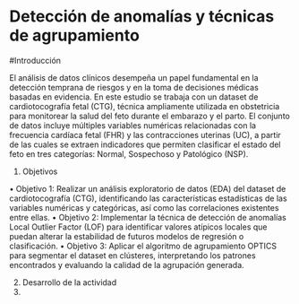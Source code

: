 # Detección de anomalías y técnicas de agrupamiento


#Introducción

El análisis de datos clínicos desempeña un papel fundamental en la detección temprana de riesgos y en la toma de decisiones médicas basadas en evidencia. En este estudio se trabaja con un dataset de cardiotocografía fetal (CTG), técnica ampliamente utilizada en obstetricia para monitorear la salud del feto durante el embarazo y el parto. El conjunto de datos incluye múltiples variables numéricas relacionadas con la frecuencia cardíaca fetal (FHR) y las contracciones uterinas (UC), a partir de las cuales se extraen indicadores que permiten clasificar el estado del feto en tres categorías: Normal, Sospechoso y Patológico (NSP).

1. Objetivos
   
• Objetivo 1: Realizar un análisis exploratorio de datos (EDA) del dataset de cardiotocografía (CTG), identificando las características estadísticas de las variables numéricas y categóricas, así como las correlaciones existentes entre ellas.
• Objetivo 2: Implementar la técnica de detección de anomalías Local Outlier Factor (LOF) para identificar valores atípicos locales que puedan alterar la estabilidad de futuros modelos de regresión o clasificación.
• Objetivo 3: Aplicar el algoritmo de agrupamiento OPTICS para segmentar el dataset en clústeres, interpretando los patrones encontrados y evaluando la calidad de la agrupación generada.

2. Desarrollo de la actividad
3.  

